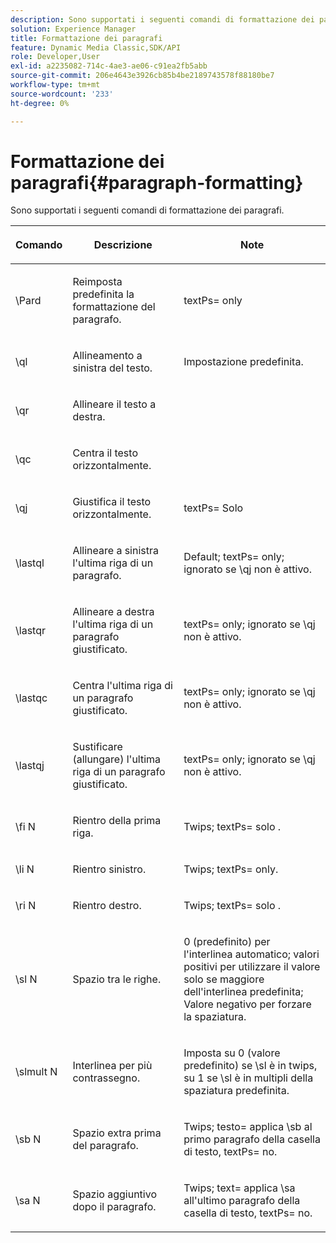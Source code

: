 ```yaml
---
description: Sono supportati i seguenti comandi di formattazione dei paragrafi.
solution: Experience Manager
title: Formattazione dei paragrafi
feature: Dynamic Media Classic,SDK/API
role: Developer,User
exl-id: a2235082-714c-4ae3-ae06-c91ea2fb5abb
source-git-commit: 206e4643e3926cb85b4be2189743578f88180be7
workflow-type: tm+mt
source-wordcount: '233'
ht-degree: 0%

---
```


# Formattazione dei paragrafi{#paragraph-formatting}

Sono supportati i seguenti comandi di formattazione dei paragrafi.

<table id="table_5DD044E1C0614A29A2413557DF57197D"> 
 <thead> 
  <tr> 
   <th class="entry"> <p>Comando </p> </th> 
   <th class="entry"> <p>Descrizione </p> </th> 
   <th class="entry"> <p>Note </p> </th> 
  </tr> 
 </thead>
 <tbody> 
  <tr> 
   <td> <span class="codeph"> \Pard </span> </td> 
   <td> <p>Reimposta predefinita la formattazione del paragrafo. </p> </td> 
   <td> <p> <span class="codeph"> textPs= </span> only </p> </td> 
  </tr> 
  <tr> 
   <td> <span class="codeph"> \ql </span> </td> 
   <td> <p>Allineamento a sinistra del testo. </p> </td> 
   <td> <p>Impostazione predefinita. </p> </td> 
  </tr> 
  <tr> 
   <td> <span class="codeph"> \qr </span> </td> 
   <td> <p>Allineare il testo a destra. </p> </td> 
   <td> <p> </p> </td> 
  </tr> 
  <tr> 
   <td> <span class="codeph"> \qc </span> </td> 
   <td> <p>Centra il testo orizzontalmente. </p> </td> 
   <td> <p> </p> </td> 
  </tr> 
  <tr> 
   <td> <span class="codeph"> \qj </span> </td> 
   <td> <p>Giustifica il testo orizzontalmente. </p> </td> 
   <td> <p> <span class="codeph"> textPs= Solo </span> </p> </td> 
  </tr> 
  <tr> 
   <td> <span class="codeph"> \lastql </span> </td> 
   <td> <p>Allineare a sinistra l'ultima riga di un paragrafo. </p> </td> 
   <td> <p>Default; <span class="codeph"> textPs= </span> only; ignorato se <span class="codeph"> \qj </span>non è attivo. </p> </td> 
  </tr> 
  <tr> 
   <td> <span class="codeph"> \lastqr </span> </td> 
   <td> <p>Allineare a destra l'ultima riga di un paragrafo giustificato. </p> </td> 
   <td> <p> <span class="codeph"> textPs= </span> only; ignorato se <span class="codeph"> \qj </span> non è attivo. </p> </td> 
  </tr> 
  <tr> 
   <td> <span class="codeph"> \lastqc </span> </td> 
   <td> <p>Centra l'ultima riga di un paragrafo giustificato. </p> </td> 
   <td> <p> <span class="codeph"> textPs= </span> only; ignorato se <span class="codeph"> \qj </span>non è attivo. </p> </td> 
  </tr> 
  <tr> 
   <td> <span class="codeph"> \lastqj </span> </td> 
   <td> <p>Sustificare (allungare) l'ultima riga di un paragrafo giustificato. </p> </td> 
   <td> <p> <span class="codeph"> textPs= </span> only; ignorato se <span class="codeph"> \qj </span>non è attivo. </p> </td> 
  </tr> 
  <tr> 
   <td> <span class="codeph"> \fi <span class="varname"> N </span> </span> </td> 
   <td> <p>Rientro della prima riga. </p> </td> 
   <td> <p>Twips; <span class="codeph"> textPs= solo </span>. </p> </td> 
  </tr> 
  <tr> 
   <td> <span class="codeph"> \li <span class="varname"> N </span> </span> </td> 
   <td> <p>Rientro sinistro. </p> </td> 
   <td> <p>Twips; <span class="codeph"> textPs= </span> only. </p> </td> 
  </tr> 
  <tr> 
   <td> <span class="codeph"> \ri <span class="varname"> N </span> </span> </td> 
   <td> <p>Rientro destro. </p> </td> 
   <td> <p>Twips; <span class="codeph"> textPs= solo </span>. </p> </td> 
  </tr> 
  <tr> 
   <td> <span class="codeph"> \sl <span class="varname"> N </span> </span> </td> 
   <td> <p>Spazio tra le righe. </p> </td> 
   <td> <p>0 (predefinito) per l'interlinea automatico; valori positivi per utilizzare il valore solo se maggiore dell'interlinea predefinita; Valore negativo per forzare la spaziatura. </p> </td> 
  </tr> 
  <tr> 
   <td> <span class="codeph"> \slmult <span class="varname"> N </span> </span> </td> 
   <td> <p>Interlinea per più contrassegno. </p> </td> 
   <td> <p>Imposta su 0 (valore predefinito) se <span class="codeph"> \sl </span> è in twips, su 1 se <span class="codeph"> \sl </span> è in multipli della spaziatura predefinita. </p> </td> 
  </tr> 
  <tr> 
   <td> <span class="codeph"> \sb <span class="varname"> N </span> </span> </td> 
   <td> <p>Spazio extra prima del paragrafo. </p> </td> 
   <td> <p>Twips; <span class="codeph"> testo= </span>applica <span class="codeph"> \sb </span> al primo paragrafo della casella di testo, <span class="codeph"> textPs= </span> no. </p> </td> 
  </tr> 
  <tr> 
   <td> <span class="codeph"> \sa <span class="varname"> N </span> </span> </td> 
   <td> <p>Spazio aggiuntivo dopo il paragrafo. </p> </td> 
   <td> <p>Twips; <span class="codeph"> text= </span> applica <span class="codeph"> \sa </span> all'ultimo paragrafo della casella di testo, <span class="codeph"> textPs= </span> no. </p> </td> 
  </tr> 
 </tbody> 
</table>
